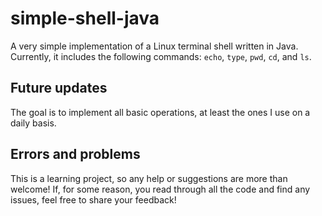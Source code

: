 # simple-shell-java

A very simple implementation of a Linux terminal shell written in Java. Currently, it includes the following commands: `echo`, `type`, `pwd`, `cd`, and `ls`.

## Future updates

The goal is to implement all basic operations, at least the ones I use on a daily basis.

## Errors and problems

This is a learning project, so any help or suggestions are more than welcome!
If, for some reason, you read through all the code and find any issues, feel free to share your feedback!

